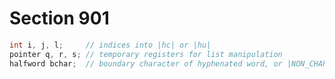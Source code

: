 # Section 901

```c << Local variables for hyphenation >>=
int i, j, l;     // indices into |hc| or |hu|
pointer q, r, s; // temporary registers for list manipulation
halfword bchar;  // boundary character of hyphenated word, or |NON_CHAR|
```
